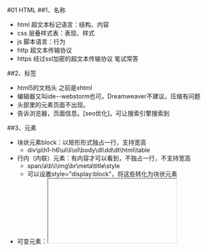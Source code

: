 #01 HTML
##1、名称
* html  超文本标记语言：结构、内容
* css   层叠样式表：表现、样式
* js    脚本语言：行为
* http  超文本传输协议
* https 经过ssl加密的超文本传输协议
笔试常答

##2、标签
* <!doctype html>html5的文档头  之前是xhtml
* 编辑器又叫ide--webstorm也可。Dreamweaver不建议。压缩有问题
* <head>头部里的元素页面不出现。
* <meta>告诉浏览器，页面信息。[seo优化]。可让搜索引擎搜索到

##3、元素
* 块状元素block：以矩形形式独占一行，支持宽高
	- div\p\h1-h6\ul\li\ol\body\dl\dd\dt\html\table
* 行内（内联）元素：有内容才可以看到，不独占一行，不支持宽高
	- span/a\b\i\img\br\meta\title\style
	- 可以设置style="display:block"，将这些转化为块状元素
* 可变元素：<iframe>嵌入网页
* 注意：清楚默认属性*{};
* <xmp>显示其内所有标签信息到网页上
* contenteditable=true.可编辑